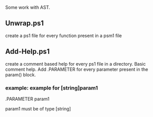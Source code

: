 Some work with AST.

## Unwrap.ps1 
create a ps1 file for every function present in a psm1 file


## Add-Help.ps1
create a comment based help for every ps1 file in a directory. Basic comment help. Add .PARAMETER for every parameter present in the param() block.
### example: example for [string]param1
.PARAMETER param1

  param1 must be of type [string]

